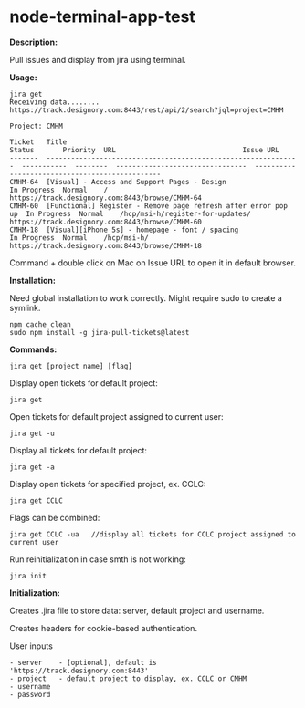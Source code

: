# node-terminal-app-test
**Description:**

Pull issues and display from jira using terminal.

**Usage:**

    jira get
    Receiving data........
    https://track.designory.com:8443/rest/api/2/search?jql=project=CMHM

    Project: CMHM

    Ticket   Title                                                           Status       Priority  URL                               Issue URL                                      
    -------  --------------------------------------------------------------  -----------  --------  --------------------------------  -----------------------------------------------
    CMHM-64  [Visual] - Access and Support Pages - Design                    In Progress  Normal    /                                 https://track.designory.com:8443/browse/CMHM-64
    CMHM-60  [Functional] Register - Remove page refresh after error pop up  In Progress  Normal    /hcp/msi-h/register-for-updates/  https://track.designory.com:8443/browse/CMHM-60
    CMHM-18  [Visual][iPhone 5s] - homepage - font / spacing                 In Progress  Normal    /hcp/msi-h/                       https://track.designory.com:8443/browse/CMHM-18

    

Command + double click on Mac on Issue URL to open it in default browser.

**Installation:**

Need global installation to work correctly. 
Might require sudo to create a symlink.

    npm cache clean
    sudo npm install -g jira-pull-tickets@latest

**Commands:**

    jira get [project name] [flag]    

Display open tickets for default project:

    jira get 

Open tickets for default project assigned to current user:

    jira get -u                

Display all tickets for default project: 
    
    jira get -a                         

Display open tickets for specified project, ex. CCLC:

    jira get CCLC    

Flags can be combined: 
   
    jira get CCLC -ua   //display all tickets for CCLC project assigned to current user    

Run reinitialization in case smth is not working:              
    
    jira init                           

**Initialization:**

Creates .jira file to store data: server, default project and username.

Creates headers for cookie-based authentication.

User inputs

    - server    - [optional], default is 'https://track.designory.com:8443'
    - project   - default project to display, ex. CCLC or CMHM
    - username  
    - password 